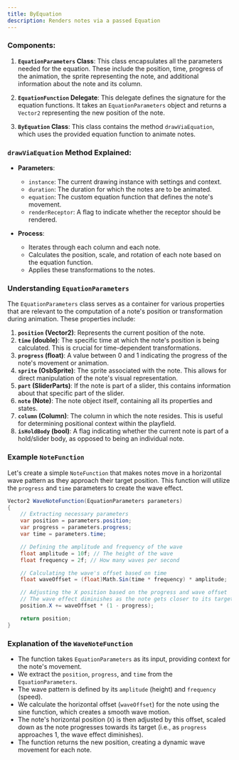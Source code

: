 ```yaml
---
title: ByEquation
description: Renders notes via a passed Equation
---
```


### Components:

1. **`EquationParameters` Class**: This class encapsulates all the parameters needed for the equation. These include the position, time, progress of the animation, the sprite representing the note, and additional information about the note and its column.

2. **`EquationFunction` Delegate**: This delegate defines the signature for the equation functions. It takes an `EquationParameters` object and returns a `Vector2` representing the new position of the note.

3. **`ByEquation` Class**: This class contains the method `drawViaEquation`, which uses the provided equation function to animate notes.

### `drawViaEquation` Method Explained:

- **Parameters**:
  - `instance`: The current drawing instance with settings and context.
  - `duration`: The duration for which the notes are to be animated.
  - `equation`: The custom equation function that defines the note's movement.
  - `renderReceptor`: A flag to indicate whether the receptor should be rendered.

- **Process**:
  - Iterates through each column and each note.
  - Calculates the position, scale, and rotation of each note based on the equation function.
  - Applies these transformations to the notes.

### Understanding `EquationParameters`

The `EquationParameters` class serves as a container for various properties that are relevant to the computation of a note's position or transformation during animation. These properties include:

1. **`position` (Vector2)**: Represents the current position of the note.
2. **`time` (double)**: The specific time at which the note's position is being calculated. This is crucial for time-dependent transformations.
3. **`progress` (float)**: A value between 0 and 1 indicating the progress of the note's movement or animation.
4. **`sprite` (OsbSprite)**: The sprite associated with the note. This allows for direct manipulation of the note's visual representation.
5. **`part` (SliderParts)**: If the note is part of a slider, this contains information about that specific part of the slider.
6. **`note` (Note)**: The note object itself, containing all its properties and states.
7. **`column` (Column)**: The column in which the note resides. This is useful for determining positional context within the playfield.
8. **`isHoldBody` (bool)**: A flag indicating whether the current note is part of a hold/slider body, as opposed to being an individual note.

### Example `NoteFunction`

Let's create a simple `NoteFunction` that makes notes move in a horizontal wave pattern as they approach their target position. This function will utilize the `progress` and `time` parameters to create the wave effect.

```csharp
Vector2 WaveNoteFunction(EquationParameters parameters)
{
    // Extracting necessary parameters
    var position = parameters.position;
    var progress = parameters.progress;
    var time = parameters.time;

    // Defining the amplitude and frequency of the wave
    float amplitude = 10f; // The height of the wave
    float frequency = 2f; // How many waves per second

    // Calculating the wave's offset based on time
    float waveOffset = (float)Math.Sin(time * frequency) * amplitude;

    // Adjusting the X position based on the progress and wave offset
    // The wave effect diminishes as the note gets closer to its target (progress approaches 1)
    position.X += waveOffset * (1 - progress);

    return position;
}
```

### Explanation of the `WaveNoteFunction`

- The function takes `EquationParameters` as its input, providing context for the note's movement.
- We extract the `position`, `progress`, and `time` from the `EquationParameters`.
- The wave pattern is defined by its `amplitude` (height) and `frequency` (speed).
- We calculate the horizontal offset (`waveOffset`) for the note using the sine function, which creates a smooth wave motion.
- The note's horizontal position (`X`) is then adjusted by this offset, scaled down as the note progresses towards its target (i.e., as `progress` approaches 1, the wave effect diminishes).
- The function returns the new position, creating a dynamic wave movement for each note.